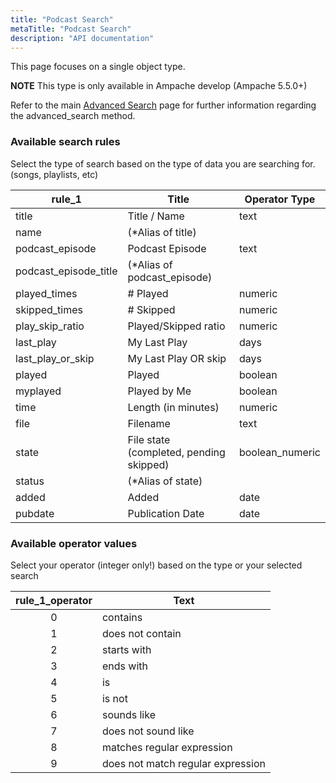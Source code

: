 ```yaml
---
title: "Podcast Search"
metaTitle: "Podcast Search"
description: "API documentation"
---
```


This page focuses on a single object type.

**NOTE** This type is only available in Ampache develop (Ampache 5.5.0+)

Refer to the main [Advanced Search](https://ampache.org/api/api-advanced-search) page for further information regarding the advanced_search method.

### Available search rules

Select the type of search based on the type of data you are searching for. (songs, playlists, etc)

| rule_1                | Title                                   | Operator Type   |
|-----------------------|-----------------------------------------|-----------------|
| title                 | Title / Name                            | text            |
| name                  | (*Alias of title)                       |                 |
| podcast_episode       | Podcast Episode                         | text            |
| podcast_episode_title | (*Alias of podcast_episode)             |                 |
| played_times          | # Played                                | numeric         |
| skipped_times         | # Skipped                               | numeric         |
| play_skip_ratio       | Played/Skipped ratio                    | numeric         |
| last_play             | My Last Play                            | days            |
| last_play_or_skip     | My Last Play OR skip                    | days            |
| played                | Played                                  | boolean         |
| myplayed              | Played by Me                            | boolean         |
| time                  | Length (in minutes)                     | numeric         |
| file                  | Filename                                | text            |
| state                 | File state (completed, pending skipped) | boolean_numeric |
| status                | (*Alias of state)                       |                 |
| added                 | Added                                   | date            |
| pubdate               | Publication Date                        | date            |

### Available operator values

Select your operator (integer only!) based on the type or your selected search

| rule_1_operator | Text                              |
|:---------------:|-----------------------------------|
|        0        | contains                          |
|        1        | does not contain                  |
|        2        | starts with                       |
|        3        | ends with                         |
|        4        | is                                |
|        5        | is not                            |
|        6        | sounds like                       |
|        7        | does not sound like               |
|        8        | matches regular expression        |
|        9        | does not match regular expression |
